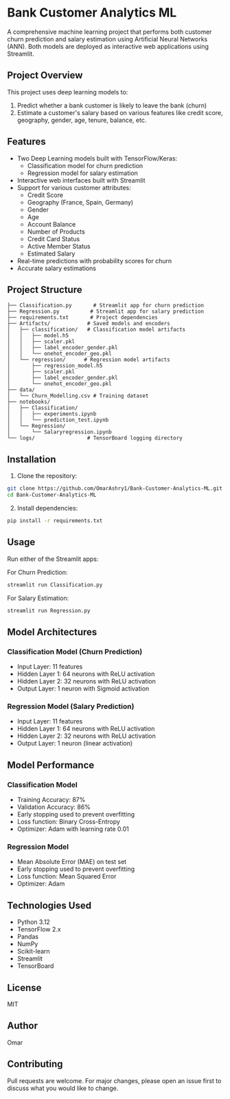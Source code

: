 # Bank Customer Analytics ML

A comprehensive machine learning project that performs both customer churn prediction and salary estimation using Artificial Neural Networks (ANN). Both models are deployed as interactive web applications using Streamlit.

## Project Overview

This project uses deep learning models to:
1. Predict whether a bank customer is likely to leave the bank (churn)
2. Estimate a customer's salary 
based on various features like credit score, geography, gender, age, tenure, balance, etc.

## Features

- Two Deep Learning models built with TensorFlow/Keras:
  - Classification model for churn prediction
  - Regression model for salary estimation
- Interactive web interfaces built with Streamlit
- Support for various customer attributes:
  - Credit Score
  - Geography (France, Spain, Germany)
  - Gender
  - Age
  - Account Balance
  - Number of Products
  - Credit Card Status
  - Active Member Status
  - Estimated Salary
- Real-time predictions with probability scores for churn
- Accurate salary estimations

## Project Structure

```
├── Classification.py       # Streamlit app for churn prediction
├── Regression.py          # Streamlit app for salary prediction
├── requirements.txt       # Project dependencies
├── Artifacts/            # Saved models and encoders
│   ├── classification/   # Classification model artifacts
│   │   ├── model.h5
│   │   ├── scaler.pkl
│   │   ├── label_encoder_gender.pkl
│   │   └── onehot_encoder_geo.pkl
│   └── regression/      # Regression model artifacts
│       ├── regression_model.h5
│       ├── scaler.pkl
│       ├── label_encoder_gender.pkl
│       └── onehot_encoder_geo.pkl
├── data/
│   └── Churn_Modelling.csv # Training dataset
├── notebooks/
│   ├── Classification/
│   │   ├── experiments.ipynb
│   │   └── prediction_test.ipynb
│   └── Regression/
│       └── Salaryregression.ipynb
└── logs/                 # TensorBoard logging directory
```

## Installation

1. Clone the repository:
```sh
git clone https://github.com/OmarAshry1/Bank-Customer-Analytics-ML.git
cd Bank-Customer-Analytics-ML
```

2. Install dependencies:
```sh
pip install -r requirements.txt
```

## Usage

Run either of the Streamlit apps:

For Churn Prediction:
```sh
streamlit run Classification.py
```

For Salary Estimation:
```sh
streamlit run Regression.py
```

## Model Architectures

### Classification Model (Churn Prediction)
- Input Layer: 11 features
- Hidden Layer 1: 64 neurons with ReLU activation
- Hidden Layer 2: 32 neurons with ReLU activation 
- Output Layer: 1 neuron with Sigmoid activation

### Regression Model (Salary Prediction)
- Input Layer: 11 features
- Hidden Layer 1: 64 neurons with ReLU activation
- Hidden Layer 2: 32 neurons with ReLU activation 
- Output Layer: 1 neuron (linear activation)

## Model Performance

### Classification Model
- Training Accuracy: 87%
- Validation Accuracy: 86%
- Early stopping used to prevent overfitting
- Loss function: Binary Cross-Entropy
- Optimizer: Adam with learning rate 0.01

### Regression Model
- Mean Absolute Error (MAE) on test set
- Early stopping used to prevent overfitting
- Loss function: Mean Squared Error
- Optimizer: Adam

## Technologies Used

- Python 3.12
- TensorFlow 2.x
- Pandas
- NumPy
- Scikit-learn
- Streamlit
- TensorBoard

## License

MIT

## Author

Omar

## Contributing

Pull requests are welcome. For major changes, please open an issue first to discuss what you would like to change.